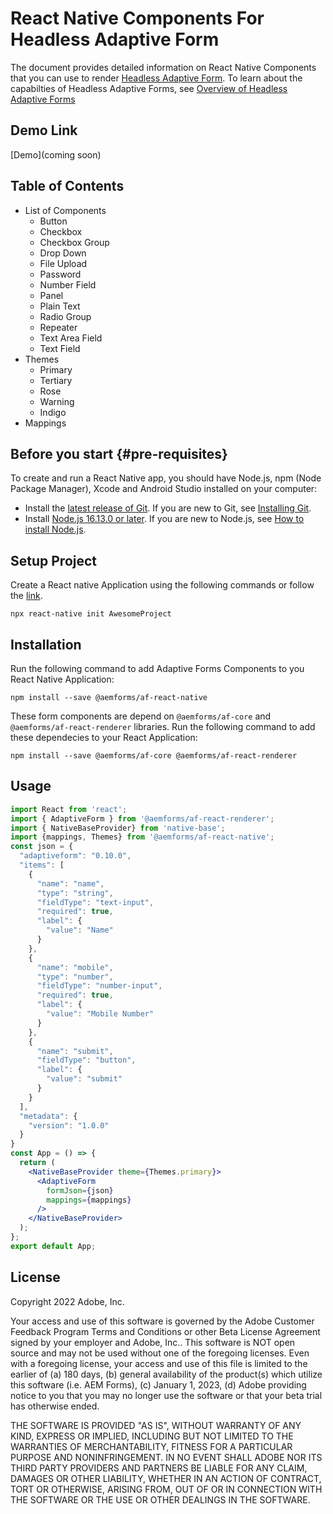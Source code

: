 # React Native Components For Headless Adaptive Form
The document provides detailed information on React Native Components that you can use to render [Headless Adaptive Form](https://experienceleague.adobe.com/docs/experience-manager-headless-adaptive-forms/using/overview.html?lang=en). To learn about the capabilties of Headless Adaptive Forms, see [Overview of Headless Adaptive Forms](https://experienceleague.adobe.com/docs/experience-manager-headless-adaptive-forms/using/overview.html?lang=en) 

## Demo Link
  [Demo](coming soon)

## Table of Contents
  - List of Components
    - Button
    - Checkbox
    - Checkbox Group
    - Drop Down
    - File Upload
    - Password
    - Number Field
    - Panel
    - Plain Text
    - Radio Group
    - Repeater
    - Text Area Field
    - Text Field
  - Themes
    - Primary
    - Tertiary
    - Rose
    - Warning
    - Indigo
  - Mappings



## Before you start {#pre-requisites}
To create and run a React Native app, you should have Node.js, npm (Node Package Manager), Xcode and Android Studio installed on your computer:
*   Install the [latest release of Git](https://git-scm.com/downloads). If you are new to Git, see [Installing Git](https://git-scm.com/book/en/v2/Getting-Started-Installing-Git).
*   Install [Node.js 16.13.0 or later](https://nodejs.org/en/download/). If you are new to Node.js, see [How to install Node.js](https://nodejs.dev/en/learn/how-to-install-nodejs).


## Setup Project

Create a React native Application using the following commands or follow the [link](https://reactnative.dev/docs/environment-setup).

```
npx react-native init AwesomeProject

```

## Installation
Run the following command to add Adaptive Forms Components to you React Native Application:

```
npm install --save @aemforms/af-react-native

```

These form components are depend on `@aemforms/af-core` and `@aemforms/af-react-renderer` libraries. Run the following command to add these dependecies to your React Application:

```
npm install --save @aemforms/af-core @aemforms/af-react-renderer

```

## Usage
```jsx
import React from 'react';
import { AdaptiveForm } from '@aemforms/af-react-renderer';
import { NativeBaseProvider} from 'native-base';
import {mappings, Themes} from '@aemforms/af-react-native';
const json = {
  "adaptiveform": "0.10.0",
  "items": [
    {
      "name": "name",
      "type": "string",
      "fieldType": "text-input",
      "required": true,
      "label": {
        "value": "Name"
      }
    },
    {
      "name": "mobile",
      "type": "number",
      "fieldType": "number-input",
      "required": true,
      "label": {
        "value": "Mobile Number"
      }
    },
    {
      "name": "submit",
      "fieldType": "button",
      "label": {
        "value": "submit"
      }
    }
  ],
  "metadata": {
    "version": "1.0.0"
  }
}
const App = () => {
  return (
    <NativeBaseProvider theme={Themes.primary}>
      <AdaptiveForm
        formJson={json}
        mappings={mappings}
      />
    </NativeBaseProvider>
  );
};
export default App;
```

## License

Copyright 2022 Adobe, Inc.

Your access and use of this software is governed by the Adobe Customer Feedback Program Terms and Conditions or other Beta License Agreement signed by your employer and Adobe, Inc.. This software is NOT open source and may not be used without one of the foregoing licenses. Even with a foregoing license, your access and use of this file is limited to the earlier of (a) 180 days, (b) general availability of the product(s) which utilize this software (i.e. AEM Forms), (c) January 1, 2023, (d) Adobe providing notice to you that you may no longer use the software or that your beta trial has otherwise ended.

THE SOFTWARE IS PROVIDED "AS IS", WITHOUT WARRANTY OF ANY KIND, EXPRESS OR IMPLIED, INCLUDING BUT NOT LIMITED TO THE WARRANTIES OF MERCHANTABILITY, FITNESS FOR A PARTICULAR PURPOSE AND NONINFRINGEMENT. IN NO EVENT SHALL ADOBE NOR ITS THIRD PARTY PROVIDERS AND PARTNERS BE LIABLE FOR ANY CLAIM, DAMAGES OR OTHER LIABILITY, WHETHER IN AN ACTION OF CONTRACT, TORT OR OTHERWISE, ARISING FROM, OUT OF OR IN CONNECTION WITH THE SOFTWARE OR THE USE OR OTHER DEALINGS IN THE SOFTWARE.
